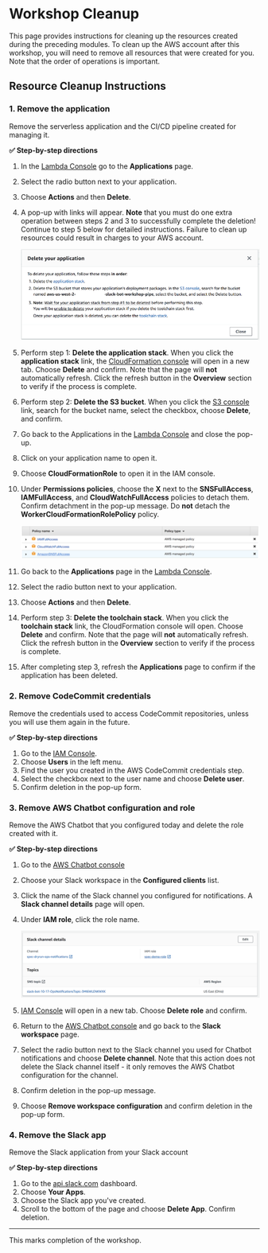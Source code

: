 # Workshop Cleanup

This page provides instructions for cleaning up the resources created during the preceding modules. To clean up the AWS account after this workshop, you will need to remove all resources that were created for you. Note that the order of operations is important.

## Resource Cleanup Instructions

### 1. Remove the application
Remove the serverless application and the CI/CD pipeline created for managing it.

**:white_check_mark: Step-by-step directions**

1. In the [Lambda Console][lambda-console] go to the **Applications** page.
1. Select the radio button next to your application.
1. Choose **Actions** and then **Delete**.
1. A pop-up with links will appear. **Note** that you must do one extra operation between steps 2 and 3 to successfully complete the deletion! Continue to step 5 below for detailed instructions. Failure to clean up resources could result in charges to your AWS account.

    ![Delete application](../images/application-delete.png)

1. Perform step 1: **Delete the application stack**. When you click the **application stack** link, the [CloudFormation console][cfn-console] will open in a new tab. Choose **Delete** and confirm. Note that the page will **not** automatically refresh. Click the refresh button in the **Overview** section to verify if the process is complete.
1. Perform step 2: **Delete the S3 bucket**. When you click the [S3 console][s3-console] link, search for the bucket name, select the checkbox, choose **Delete**, and confirm.
1. Go back to the Applications in the [Lambda Console][lambda-console] and close the pop-up.
1. Click on your application name to open it.
1. Choose **CloudFormationRole** to open it in the IAM console.
1. Under **Permissions policies**, choose the **X** next to the **SNSFullAccess**, **IAMFullAccess**, and **CloudWatchFullAccess** policies to detach them. Confirm detachment in the pop-up message. Do **not** detach the **WorkerCloudFormationRolePolicy** policy.

    ![Detach policies](../images/permissions-detach.png)
1. Go back to the **Applications** page in the [Lambda Console][lambda-console].
1. Select the radio button next to your application.
1. Choose **Actions** and then **Delete**.
1. Perform step 3: **Delete the toolchain stack**. When you click the **toolchain stack** link, the CloudFormation console will open. Choose **Delete** and confirm. Note that the page will **not** automatically refresh. Click the refresh button in the **Overview** section to verify if the process is complete.
1. After completing step 3, refresh the **Applications** page to confirm if the application has been deleted.

### 2. Remove CodeCommit credentials
Remove the credentials used to access CodeCommit repositories, unless you will use them again in the future.

**:white_check_mark: Step-by-step directions**

1. Go to the [IAM Console][iam-console].
1. Choose **Users** in the left menu.
1. Find the user you created in the AWS CodeCommit credentials step.
1. Select the checkbox next to the user name and choose **Delete user**.
1. Confirm deletion in the pop-up form.

### 3. Remove AWS Chatbot configuration and role
Remove the AWS Chatbot that you configured today and delete the role created with it.

**:white_check_mark: Step-by-step directions**

1. Go to the [AWS Chatbot console][chatbot-console]
1. Choose your Slack workspace in the **Configured clients** list.
1. Click the name of the Slack channel you configured for notifications. A **Slack channel details** page will open.
1. Under **IAM role**, click the role name.

    ![Channel details](../images/chatbot-channel-details.png)

1. [IAM Console][iam-console] will open in a new tab. Choose **Delete role** and confirm.
1. Return to the [AWS Chatbot console][chatbot-console] and go back to the **Slack workspace** page.
1. Select the radio button next to the Slack channel you used for Chatbot notifications and choose **Delete channel**. Note that this action does not delete the Slack channel itself - it only removes the AWS Chatbot configuration for the channel.
1. Confirm deletion in the pop-up message.
1. Choose **Remove workspace configuration** and confirm deletion in the pop-up form.

### 4. Remove the Slack app
Remove the Slack application from your Slack account

**:white_check_mark: Step-by-step directions**

1. Go to the [api.slack.com][api-slack] dashboard.
1. Choose **Your Apps**.
1. Choose the Slack app you've created.
1. Scroll to the bottom of the page and choose **Delete App**. Confirm deletion.

---

This marks completion of the workshop.

[iam-console]: https://console.aws.amazon.com/iam/home
[lambda-console]: https://console.aws.amazon.com/lambda/home
[cfn-console]: https://console.aws.amazon.com/cloudformation/home
[s3-console]: https://console.aws.amazon.com/s3/home
[chatbot-console]: https://console.aws.amazon.com/chatbot/home
[api-slack]: https://api.slack.com

